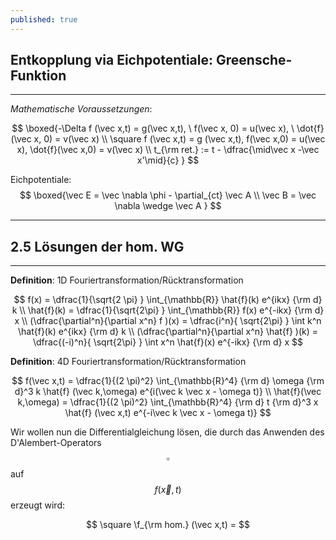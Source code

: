 ```yaml
---
published: true
---
```

## Entkopplung via Eichpotentiale: Greensche-Funktion
---
_Mathematische Voraussetzungen_:

$$ \boxed{-\Delta f (\vec x,t) = g(\vec x,t), \ f(\vec x, 0) = u(\vec x), \ \dot{f} (\vec x, 0) = v(\vec x) \\ \square f (\vec x,t) = g (\vec x,t), f(\vec x,0) = u(\vec x), \dot{f}(\vec x,0) = v(\vec x) \\ t_{\rm ret.} := t - \dfrac{\mid\vec x -\vec x'\mid}{c} } $$

Eichpotentiale:
$$  \boxed{\vec E = \vec \nabla \phi - \partial_{ct} \vec A \\ \vec B = \vec \nabla \wedge \vec A  } $$

---

## 2.5 Lösungen der hom. WG

---

**Definition**: 1D Fouriertransformation/Rücktransformation

$$  f(x) = \dfrac{1}{\sqrt{2 \pi} } \int_{\mathbb{R}} \hat{f}(k) e^{ikx} {\rm d} k \\ \hat{f}(k) = \dfrac{1}{\sqrt{2\pi} } \int_{\mathbb{R}} f(x) e^{-ikx} {\rm d} x \\ (\dfrac{\partial^n}{\partial x^n} f )(x) = \dfrac{i^n}{ \sqrt{2\pi} } \int k^n \hat{f}(k) e^{ikx} {\rm d} k \\ (\dfrac{\partial^n}{\partial x^n} \hat{f} )(k) = \dfrac{(-i)^n}{ \sqrt{2\pi} } \int x^n \hat{f}(x) e^{-ikx} {\rm d} x $$


**Definition**: 4D Fouriertransformation/Rücktransformation

$$ f(\vec x,t) = \dfrac{1}{(2 \pi)^2} \int_{\mathbb{R}^4} {\rm d} \omega {\rm d}^3 k \hat{f} (\vec k,\omega) e^{i(\vec k \vec x - \omega t)} \\ \hat{f}(\vec k,\omega) = \dfrac{1}{(2 \pi)^2} \int_{\mathbb{R}^4} {\rm d} t {\rm d}^3 x \hat{f} (\vec x,t) e^{-i\vec k \vec x - \omega t)} $$

Wir wollen nun die Differentialgleichung lösen, die durch das Anwenden des D'Alembert-Operators $$ \square$$ auf $$f (\vec x,t)$$ erzeugt wird:

$$ \square \f_{\rm hom.} (\vec x,t) = $$ 